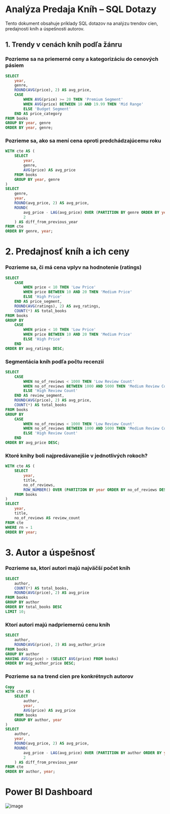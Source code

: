 
# Analýza Predaja Kníh – SQL Dotazy

Tento dokument obsahuje príklady SQL dotazov na analýzu trendov cien, predajnosti kníh a úspešnosti autorov.

## 1. Trendy v cenách kníh podľa žánru

### Pozrieme sa na priemerné ceny a kategorizáciu do cenových pásiem

```sql
SELECT
    year,
    genre,
    ROUND(AVG(price), 2) AS avg_price,
    CASE
        WHEN AVG(price) >= 20 THEN 'Premium Segment'
        WHEN AVG(price) BETWEEN 10 AND 19.99 THEN 'Mid Range'
        ELSE 'Budget Segment'
    END AS price_category
FROM books
GROUP BY year, genre
ORDER BY year, genre;
```
### Pozrieme sa, ako sa mení cena oproti predchádzajúcemu roku
```sql
WITH cte AS (
    SELECT
        year,
        genre,
        AVG(price) AS avg_price
    FROM books
    GROUP BY year, genre
)
SELECT
    genre,
    year,
    ROUND(avg_price, 2) AS avg_price,
    ROUND(
        avg_price - LAG(avg_price) OVER (PARTITION BY genre ORDER BY year), 
        2
    ) AS diff_from_previous_year
FROM cte
ORDER BY genre, year;
```
# 2. Predajnosť kníh a ich ceny
### Pozrieme sa, či má cena vplyv na hodnotenie (ratings)
```sql
SELECT
    CASE 
        WHEN price < 10 THEN 'Low Price'
        WHEN price BETWEEN 10 AND 20 THEN 'Medium Price'
        ELSE 'High Price'
    END AS price_segment,
    ROUND(AVG(ratings), 2) AS avg_ratings,
    COUNT(*) AS total_books
FROM books
GROUP BY
    CASE 
        WHEN price < 10 THEN 'Low Price'
        WHEN price BETWEEN 10 AND 20 THEN 'Medium Price'
        ELSE 'High Price'
    END
ORDER BY avg_ratings DESC;
```
### Segmentácia kníh podľa počtu recenzií
```sql
SELECT
    CASE
        WHEN no_of_reviews < 1000 THEN 'Low Review Count'
        WHEN no_of_reviews BETWEEN 1000 AND 5000 THEN 'Medium Review Count'
        ELSE 'High Review Count'
    END AS review_segment,
    ROUND(AVG(price), 2) AS avg_price,
    COUNT(*) AS total_books
FROM books
GROUP BY
    CASE
        WHEN no_of_reviews < 1000 THEN 'Low Review Count'
        WHEN no_of_reviews BETWEEN 1000 AND 5000 THEN 'Medium Review Count'
        ELSE 'High Review Count'
    END
ORDER BY avg_price DESC;
```
### Ktoré knihy boli najpredávanejšie v jednotlivých rokoch?
```sql
WITH cte AS (
    SELECT
        year,
        title,
        no_of_reviews,
        ROW_NUMBER() OVER (PARTITION BY year ORDER BY no_of_reviews DESC) AS rn
    FROM books
)
SELECT
    year,
    title,
    no_of_reviews AS review_count
FROM cte
WHERE rn = 1
ORDER BY year;
```
# 3. Autor a úspešnosť
### Pozrieme sa, ktorí autori majú najväčší počet kníh
```sql
SELECT
    author,
    COUNT(*) AS total_books,
    ROUND(AVG(price), 2) AS avg_price
FROM books
GROUP BY author
ORDER BY total_books DESC
LIMIT 10;
```
### Ktorí autori majú nadpriemernú cenu kníh
```sql
SELECT
    author,
    ROUND(AVG(price), 2) AS avg_author_price
FROM books
GROUP BY author
HAVING AVG(price) > (SELECT AVG(price) FROM books)
ORDER BY avg_author_price DESC;
```
### Pozrieme sa na trend cien pre konkrétnych autorov
```sql
Copy
WITH cte AS (
    SELECT
        author,
        year,
        AVG(price) AS avg_price
    FROM books
    GROUP BY author, year
)
SELECT
    author,
    year,
    ROUND(avg_price, 2) AS avg_price,
    ROUND(
        avg_price - LAG(avg_price) OVER (PARTITION BY author ORDER BY year), 
        2
    ) AS diff_from_previous_year
FROM cte
ORDER BY author, year;
```
# Power BI Dashboard
![image](https://github.com/user-attachments/assets/a451112b-78f6-41cb-8ada-eaa11ed7a290)

